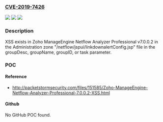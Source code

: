 ### [CVE-2019-7426](https://cve.mitre.org/cgi-bin/cvename.cgi?name=CVE-2019-7426)
![](https://img.shields.io/static/v1?label=Product&message=n%2Fa&color=blue)
![](https://img.shields.io/static/v1?label=Version&message=n%2Fa&color=blue)
![](https://img.shields.io/static/v1?label=Vulnerability&message=n%2Fa&color=brighgreen)

### Description

XSS exists in Zoho ManageEngine Netflow Analyzer Professional v7.0.0.2 in the Administration zone "/netflow/jspui/linkdownalertConfig.jsp" file in the groupDesc, groupName, groupID, or task parameter.

### POC

#### Reference
- http://packetstormsecurity.com/files/151585/Zoho-ManageEngine-Netflow-Analyzer-Professional-7.0.0.2-XSS.html

#### Github
No GitHub POC found.

